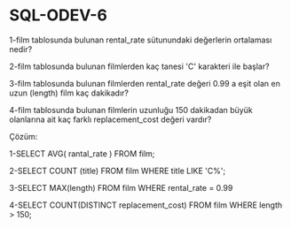 # SQL-ODEV-6

1-film tablosunda bulunan rental_rate sütunundaki değerlerin ortalaması nedir?

2-film tablosunda bulunan filmlerden kaç tanesi 'C' karakteri ile başlar?

3-film tablosunda bulunan filmlerden rental_rate değeri 0.99 a eşit olan en uzun (length) film kaç dakikadır?

4-film tablosunda bulunan filmlerin uzunluğu 150 dakikadan büyük olanlarına ait kaç farklı replacement_cost değeri vardır?

Çözüm:

1-SELECT AVG( rantal_rate ) FROM film;

2-SELECT COUNT (title) FROM film
WHERE title LIKE 'C%';

3-SELECT MAX(length) FROM film
WHERE rental_rate = 0.99

4-SELECT COUNT(DISTINCT replacement_cost) FROM film
WHERE length > 150;


